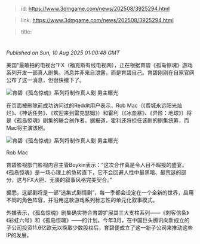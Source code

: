 > id: https://www.3dmgame.com/news/202508/3925294.html

> link: https://www.3dmgame.com/news/202508/3925294.html

> title: 

# 
_Published on Sun, 10 Aug 2025 01:00:48 GMT_

美国“最敢拍的电视台”FX（福克斯有线电视网），正在根据育碧《孤岛惊魂》游戏系列开发一部真人剧集。消息并非来自泄露，而是育碧自己。育碧刚刚在自家官网公布了这一消息，但很快撤下了。

![育碧《孤岛惊魂》系列将制作真人剧 男主曝光](https://img.3dmgame.com/uploads/images/news/20250810/1754788990_613835.webp)

在页面被删除前成功访问过的Reddit用户表示，Rob Mac（《费城永远阳光灿烂》、《神话任务》、《欢迎来到雷克瑟姆》）和霍利（《冰血暴》、《异形：地球》）将是《孤岛惊魂》剧集的联合创作者。据报道，霍利还将担任该剧的剧集统筹，而Mac将主演该剧。

![育碧《孤岛惊魂》系列将制作真人剧 男主曝光](https://img.3dmgame.com/uploads/images/news/20250810/1754788998_792343.jpg)

Rob Mac

育碧影视部门影视内容主管Boykin表示：“这次合作真是令人目不暇接的盛宴。《孤岛惊魂》是一场心理上的急转直下，它不会回避人性中最黑暗、最荒诞的部分，这与FX大胆、无畏的叙事风格完美契合。”

据悉，这部剧将是一部“选集式剧情剧”，每一季都会设定在一个全新的世界，启用不同的角色阵容，并沿用这款游戏系列标志性的单元化叙事模式。

外媒表示，《孤岛惊魂》剧集确实符合育碧扩展其三大支柱系列——《刺客信条》《彩虹六号》和《孤岛惊魂》——的计划。今年3月，在中国巨头腾讯向新成立的子公司投资11.6亿欧元以换取少数股权后，育碧便成立了这一新子公司来推动这些IP的发展。
